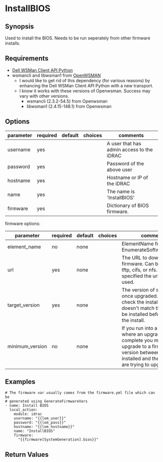 # InstallBIOS

## Synopsis

Used to install the BIOS. Needs to be run seperately from other firmware installs.

## Requirements

* [Dell WSMan Client API Python](https://github.com/hbeatty/dell-wsman-client-api-python)
* wsmancli and libwsman1 from [OpenWSMAN](https://openwsman.github.io/)
  * I would like to get rid of this dependency (for various reasons) by enhancing the Dell WSMan Client API Python with a new transport.
  * I know it works with these versions of Openwsman. Success may vary with other versions.
    * wsmancli (2.3.2-54.5) from Openwsman
    * libwsman1 (2.4.15-148.1) from Openwsman

## Options

| parameter  | required | default | choices   | comments                                                        |
| ---------  | -------- | ------- | -------   | --------                                                        |
| username   | yes      |         |           | A user that has admin access to the iDRAC                       |
| password   | yes      |         |           | Password of the above user                                      |
| hostname   | yes      |         |           | Hostname or IP of the iDRAC                                     |
| name       | yes      |         |           | The name is 'InstallBIOS'                                       |
| firmware   | yes      |         |           | Dictionary of BIOS firmware.                                    |

firmware options:  

| parameter           | required | default | choices        | comments |
| ---------           | -------- | ------- | -------        | -------- |
| element_name        | no       | none    |                | ElementName from EnumerateSoftwareIdentity. |
| url                 | yes      | none    |                | The URL to download the firmware. Can be http, ftp, tftp, cifs, or nfs. If not specified the url will be used. |
| target_version      | yes      | none    |                | The version of software once upgraded. Used to check the installed version doesn't match the one to be installed before trying the install. |
| minimum_version     | no       | none    |                | If you run into a situation where an upgrade won't complete you may need to upgrade to a firmware version between the one installed and the one you are trying to upgrade to. |

## Examples

```
# The firmware var usually comes from the firmware.yml file which can be
# generated using GenerateFirmwareVars
- name: Install BIOS
  local_action:
    module: idrac
    username: "{{lom_user}}"
    password: "{{lom_pass}}"
    hostname: "{{lom_hostname}}"
    name: "InstallBIOS"
    firmware:
      "{{firmware[SystemGeneration].bios}}"
```

## Return Values


